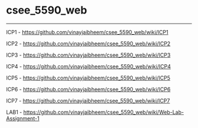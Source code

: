 # csee_5590_web
-------------------------
ICP1 - https://github.com/vinayjaibheem/csee_5590_web/wiki/ICP1

ICP2 - https://github.com/vinayjaibheem/csee_5590_web/wiki/ICP2

ICP3 - https://github.com/vinayjaibheem/csee_5590_web/wiki/ICP3

ICP4 - https://github.com/vinayjaibheem/csee_5590_web/wiki/ICP4

ICP5 - https://github.com/vinayjaibheem/csee_5590_web/wiki/ICP5

ICP6 - https://github.com/vinayjaibheem/csee_5590_web/wiki/ICP6

ICP7 - https://github.com/vinayjaibheem/csee_5590_web/wiki/ICP7

LAB1 - https://github.com/vinayjaibheem/csee_5590_web/wiki/Web-Lab-Assignment-1